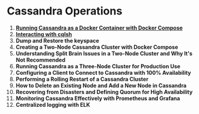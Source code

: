 # Cassandra Operations

1.  [**Running Cassandra as a Docker Container with Docker Compose**](https://github.com/jinnabaalu/infinite-docker-compose/blob/main/cassandra/1.single-node-cassandra-container.md)
2.  [**Interacting with cqlsh**](https://github.com/jinnabaalu/infinite-docker-compose/blob/main/cassandra/2.interact-with-cqlsh.md)
3. **Dump and Restore the keyspace**
4.  **Creating a Two-Node Cassandra Cluster with Docker Compose**
5.  **Understanding Split Brain Issues in a Two-Node Cluster and Why It's Not Recommended**
6.  **Running Cassandra as a Three-Node Cluster for Production Use**
7.  **Configuring a Client to Connect to Cassandra with 100% Availability**
8.  **Performing a Rolling Restart of a Cassandra Cluster**
9.  **How to Delete an Existing Node and Add a New Node in Cassandra**
10.  **Recovering from Disasters and Defining Quorum for High Availability**
11.  **Monitoring Cassandra Effectively with Prometheus and Grafana**
12. **Centralized logging with ELK**
